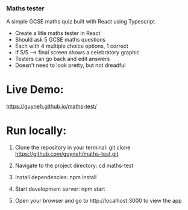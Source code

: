 ### Maths tester
A simple GCSE maths quiz built with React using Typescript

-   Create a litle maths tester in React
-   Should ask 5 GCSE maths questions
-   Each with 4 multiple choice options, 1 correct
-   If 5/5 --> final screen shows a celebratory graphic
-   Testers can go back and edit answers
-   Doesn't need to look pretty, but not dreadful


# Live Demo:
https://guyneh.github.io/maths-test/


# Run locally:
1.  Clone the repository in your terminal:
    git clone https://github.com/guyneh/maths-test.git

2. Navigate to the project directory:
    cd maths-test

3. Install dependencies:
    npm install

4. Start development server:
    npm start

5. Open your browser and go to http://localhost:3000 to view the app